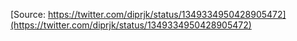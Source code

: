 [Source: https://twitter.com/diprjk/status/1349334950428905472](https://twitter.com/diprjk/status/1349334950428905472)